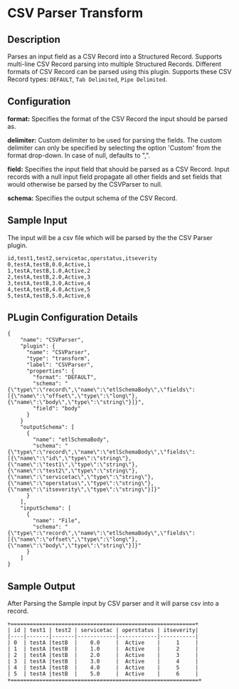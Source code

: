 # CSV Parser Transform


Description
-----------
Parses an input field as a CSV Record into a Structured Record. Supports multi-line CSV Record parsing
into multiple Structured Records. Different formats of CSV Record can be parsed using this plugin.
Supports these CSV Record types: ``DEFAULT``, ``Tab Delimited``, ``Pipe Delimited``.

Configuration
-------------
**format:** Specifies the format of the CSV Record the input should be parsed as.

**delimiter:** Custom delimiter to be used for parsing the fields. The custom delimiter can only be specified by 
selecting the option 'Custom' from the format drop-down. In case of null, defaults to ",".

**field:** Specifies the input field that should be parsed as a CSV Record. 
Input records with a null input field propagate all other fields and set fields that
would otherwise be parsed by the CSVParser to null.

**schema:** Specifies the output schema of the CSV Record.

## Sample Input

The input will be a csv file which will be parsed by the the CSV Parser plugin.

    id,test1,test2,servicetac,operstatus,itseverity
    0,testA,testB,0.0,Active,1
    1,testA,testB,1.0,Active,2
    2,testA,testB,2.0,Active,3
    3,testA,testB,3.0,Active,4
    4,testA,testB,4.0,Active,5
    5,testA,testB,5.0,Active,6
    
## PLugin Configuration Details
    {
        "name": "CSVParser",
        "plugin": {
          "name": "CSVParser",
          "type": "transform",
          "label": "CSVParser",
          "properties": {
            "format": "DEFAULT",
            "schema": "{\"type\":\"record\",\"name\":\"etlSchemaBody\",\"fields\":[{\"name\":\"offset\",\"type\":\"long\"},{\"name\":\"body\",\"type\":\"string\"}]}",
            "field": "body"
          }
        }
        "outputSchema": [
          {
            "name": "etlSchemaBody",
            "schema": "{\"type\":\"record\",\"name\":\"etlSchemaBody\",\"fields\":[{\"name\":\"id\",\"type\":\"string\"},{\"name\":\"test1\",\"type\":\"string\"},{\"name\":\"test2\",\"type\":\"string\"},{\"name\":\"servicetac\",\"type\":\"string\"},{\"name\":\"operstatus\",\"type\":\"string\"},{\"name\":\"itseverity\",\"type\":\"string\"}]}"
          }
        ],
        "inputSchema": [
          {
            "name": "File",
            "schema": "{\"type\":\"record\",\"name\":\"etlSchemaBody\",\"fields\":[{\"name\":\"offset\",\"type\":\"long\"},{\"name\":\"body\",\"type\":\"string\"}]}"
          }
        ]
    }
    
    
## Sample Output
After Parsing the Sample input by CSV parser and it will parse csv into a record.

    +==========================================================+
    | id | test1 | test2 | servicetac | operstatus | itseverity|
    |----|-------|-------|------------|------------|-----------|
    | 0  | testA |testB  |    0.0     |  Active    |     1     |
    | 1  | testA |testB  |    1.0     |  Active    |     2     |
    | 2  | testA |testB  |    2.0     |  Active    |     3     |
    | 3  | testA |testB  |    3.0     |  Active    |     4     |
    | 4  | testA |testB  |    4.0     |  Active    |     5     |
    | 5  | testA |testB  |    5.0     |  Active    |     6     |
    +===========================================================+
